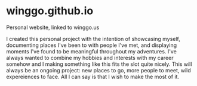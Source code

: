 # winggo.github.io

Personal website, linked to winggo.us

I created this personal project with the intention of showcasing myself, documenting places I've been to with people I've met, and displaying moments I've found to be meaningful throughout my adventures. I've always wanted to combine my hobbies and interests with my career somehow and I making something like this fits the slot quite nicely. This will always be an ongoing project: new places to go, more people to meet, wild expereiences to face. All I can say is that I wish to make the most of it.
